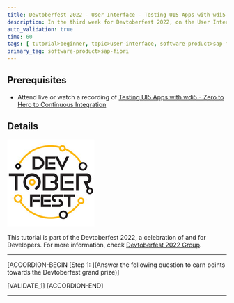 ```yaml
---
title: Devtoberfest 2022 - User Interface - Testing UI5 Apps with wdi5 - Zero to Hero to Continuous Integration
description: In the third week for Devtoberfest 2022, on the User Interface day you watched a session about *Testing UI5 Apps with wdi5 - Zero to Hero to Continuous Integration*. Here we test if you have listened carefully, so go ahead and answer the question to earn extra points towards the grand prize.
auto_validation: true
time: 60
tags: [ tutorial>beginner, topic>user-interface, software-product>sap-fiori]
primary_tag: software-product>sap-fiori
---
```


## Prerequisites

- Attend live or watch a recording of [Testing UI5 Apps with wdi5 - Zero to Hero to Continuous Integration](https://groups.community.sap.com/t5/devtoberfest/testing-ui5-apps-with-wdi5-zero-to-hero-to-continuous/ec-p/8833#M2)

## Details

![Devtoberfest](Devtoberfest.jpg)

This tutorial is part of the Devtoberfest 2022, a celebration of and for Developers. For more information, check [Devtoberfest 2022 Group](https://groups.community.sap.com/t5/devtoberfest/gh-p/Devtoberfest).

---

[ACCORDION-BEGIN [Step 1: ](Answer the following question to earn points towards the Devtoberfest grand prize)]

[VALIDATE_1]
[ACCORDION-END]

---
